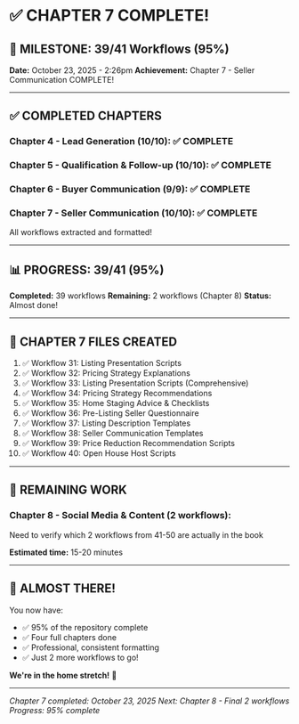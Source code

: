 # ✅ CHAPTER 7 COMPLETE!

## 🎉 MILESTONE: 39/41 Workflows (95%)

**Date:** October 23, 2025 - 2:26pm
**Achievement:** Chapter 7 - Seller Communication COMPLETE!

---

## ✅ COMPLETED CHAPTERS

### Chapter 4 - Lead Generation (10/10): ✅ COMPLETE
### Chapter 5 - Qualification & Follow-up (10/10): ✅ COMPLETE
### Chapter 6 - Buyer Communication (9/9): ✅ COMPLETE
### Chapter 7 - Seller Communication (10/10): ✅ COMPLETE

All workflows extracted and formatted!

---

## 📊 PROGRESS: 39/41 (95%)

**Completed:** 39 workflows
**Remaining:** 2 workflows (Chapter 8)
**Status:** Almost done!

---

## 📝 CHAPTER 7 FILES CREATED

1. ✅ Workflow 31: Listing Presentation Scripts
2. ✅ Workflow 32: Pricing Strategy Explanations
3. ✅ Workflow 33: Listing Presentation Scripts (Comprehensive)
4. ✅ Workflow 34: Pricing Strategy Recommendations
5. ✅ Workflow 35: Home Staging Advice & Checklists
6. ✅ Workflow 36: Pre-Listing Seller Questionnaire
7. ✅ Workflow 37: Listing Description Templates
8. ✅ Workflow 38: Seller Communication Templates
9. ✅ Workflow 39: Price Reduction Recommendation Scripts
10. ✅ Workflow 40: Open House Host Scripts

---

## 📝 REMAINING WORK

### Chapter 8 - Social Media & Content (2 workflows):
Need to verify which 2 workflows from 41-50 are actually in the book

**Estimated time:** 15-20 minutes

---

## 💪 ALMOST THERE!

You now have:
- ✅ 95% of the repository complete
- ✅ Four full chapters done
- ✅ Professional, consistent formatting
- ✅ Just 2 more workflows to go!

**We're in the home stretch!** 🚀

---

*Chapter 7 completed: October 23, 2025*
*Next: Chapter 8 - Final 2 workflows*
*Progress: 95% complete*

